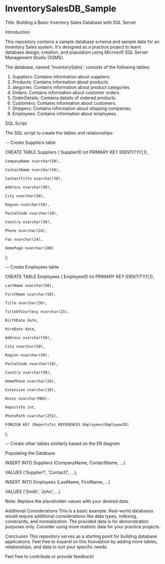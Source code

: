 # InventorySalesDB_Sample
Title: Building a Basic Inventory Sales Database with SQL Server

Introduction

This repository contains a sample database schema and sample data for an Inventory Sales system. 
It's designed as a practice project to learn database design, creation, and population using Microsoft SQL Server Management Studio (SSMS).

The database, named 'InventorySales', consists of the following tables:

1. Suppliers: Contains information about suppliers.
2. Products: Contains information about products.
3. ategories: Contains information about product categories.
4. Orders: Contains information about customer orders.
5. OrderDetails: Contains details of ordered products.
6. Customers: Contains information about customers.
7. Shippers: Contains information about shipping companies.
8. Employees: Contains information about employees.

SQL Script

The SQL script to create the tables and relationships:


-- Create Suppliers table

CREATE TABLE Suppliers (
    SupplierID int PRIMARY KEY IDENTITY(1,1),
    
    CompanyName nvarchar(50),
    
    ContactName nvarchar(50),
    
    ContactTitle nvarchar(30),
    
    Address nvarchar(50),
    
    City nvarchar(50),
    
    Region nvarchar(50),
    
    PostalCode nvarchar(10),
    
    Country nvarchar(50),
    
    Phone nvarchar(24),
    
    Fax nvarchar(24),
    
    HomePage nvarchar(100)
);

-- Create Employees table

CREATE TABLE Employees (
    EmployeeID int PRIMARY KEY IDENTITY(1,1),
    
    LastName nvarchar(50),
    
    FirstName nvarchar(50),
    
    Title nvarchar(30),
    
    TitleOfCourtesy nvarchar(25),
    
    BirthDate date,
    
    HireDate date,
    
    Address nvarchar(50),
    
    City nvarchar(50),
    
    Region nvarchar(50),
    
    PostalCode nvarchar(10),
    
    Country nvarchar(50),
    
    HomePhone nvarchar(24),
    
    Extension nvarchar(10),
    
    Notes nvarchar(MAX),
    
    ReportsTo int,
    
    PhotoPath nvarchar(255),
    
    FOREIGN KEY (ReportsTo) REFERENCES Employees(EmployeeID)
);

-- Create other tables similarly based on the ER diagram

Populating the Database

INSERT INTO Suppliers (CompanyName, ContactName, ...)

VALUES ('Supplier1', 'Contact1', ...);

INSERT INTO Employees (LastName, FirstName, ...)

VALUES ('Smith', 'John', ...)

Note: Replace the placeholder values with your desired data.

Additional Considerations
This is a basic example. Real-world databases would require additional considerations like data types, indexing, constraints, and normalization.
The provided data is for demonstration purposes only.
Consider using more realistic data for your practice projects.

Conclusion
This repository serves as a starting point for building database applications. 
Feel free to expand on this foundation by adding more tables, relationships, and data to suit your specific needs.

Feel free to contribute or provide feedback!

